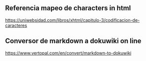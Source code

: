 ## Referencia mapeo de characters in html

https://uniwebsidad.com/libros/xhtml/capitulo-3/codificacion-de-caracteres

## Conversor de markdown a dokuwiki on line

https://www.vertopal.com/en/convert/markdown-to-dokuwiki
